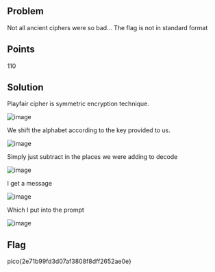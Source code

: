 ## Problem
Not all ancient ciphers were so bad... The flag is not in standard format

## Points
110

## Solution
Playfair cipher is symmetric encryption technique.

![image](https://github.com/Anushri-Sakhardande/Cryptonite_STP/assets/118385974/7ed3947e-2982-423e-be7f-be381f452741)

We shift the alphabet according to the key provided to us.

![image](https://github.com/Anushri-Sakhardande/Cryptonite_STP/assets/118385974/130b3a60-75ef-4da1-90c4-55fcfe262e72)

Simply just subtract in the places we were adding to decode

![image](https://github.com/Anushri-Sakhardande/Cryptonite_STP/assets/118385974/f5c21728-1f8d-4836-ad2e-9be7c7d605d4)

I get a message

![image](https://github.com/Anushri-Sakhardande/Cryptonite_STP/assets/118385974/6bb2028b-29a1-4495-98aa-d562dc26c322)

Which I put into the prompt

![image](https://github.com/Anushri-Sakhardande/Cryptonite_STP/assets/118385974/65af0767-e25f-4842-ae60-53529ab0b242)

## Flag
pico{2e71b99fd3d07af3808f8dff2652ae0e}

